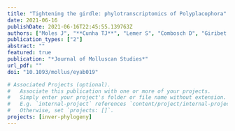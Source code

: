 ```yaml
---
title: "Tightening the girdle: phylotranscriptomics of Polyplacophora"
date: 2021-06-16
publishDate: 2021-06-16T22:45:55.139763Z
authors: ["Moles J", "**Cunha TJ**", "Lemer S", "Combosch D", "Giribet G"]
publication_types: ["2"]
abstract: ""
featured: true
publication: "*Journal of Molluscan Studies*"
url_pdf: ""
doi: "10.1093/mollus/eyab019"

# Associated Projects (optional).
#   Associate this publication with one or more of your projects.
#   Simply enter your project's folder or file name without extension.
#   E.g. `internal-project` references `content/project/internal-project/index.md`.
#   Otherwise, set `projects: []`.
projects: [inver-phylogeny]
---
```


